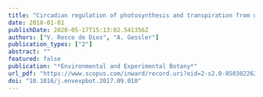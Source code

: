 ```yaml
---
title: "Circadian regulation of photosynthesis and transpiration from genes to ecosystems"
date: 2018-01-01
publishDate: 2020-05-17T15:13:02.541356Z
authors: ["V. Resco de Dios", "A. Gessler"]
publication_types: ["2"]
abstract: ""
featured: false
publication: "*Environmental and Experimental Botany*"
url_pdf: "https://www.scopus.com/inward/record.uri?eid=2-s2.0-85030226234&doi=10.1016%2fj.envexpbot.2017.09.010&partnerID=40&md5=bccd225949452b731ebcd5d850f51454"
doi: "10.1016/j.envexpbot.2017.09.010"
---
```


